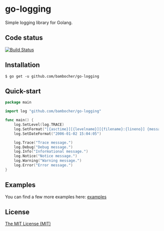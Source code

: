 go-logging
==========

Simple logging library for Golang.

Code status
-----------

[![Build Status](https://travis-ci.org/bambocher/go-logging.png?branch=master)](https://travis-ci.org/bambocher/go-logging)

Installation
------------

    $ go get -u github.com/bambocher/go-logging

Quick-start
-----------

```go
package main

import log "github.com/bambocher/go-logging"

func main() {
    log.SetLevel(log.TRACE)
    log.SetFormat("[{asctime}][{levelname}][{filename}:{lineno}] {message}\n")
    log.SetDateFormat("2006-01-02 15:04:05")

    log.Trace("Trace message.")
    log.Debug("Debug message.")
    log.Info("Informational message.")
    log.Notice("Notice message.")
    log.Warning("Warning message.")
    log.Error("Error message.")
}
```

Examples
--------

You can find a few more examples here: [examples](examples/)

License
-------

[The MIT License (MIT)](LICENSE)
